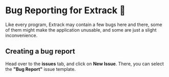 # Bug Reporting for Extrack 🐛
Like every program, Extrack may contain a few bugs here and there, some of them might make the application unusable, and some are just a slight inconvenience.

## Creating a bug report
Head over to the **issues** tab, and click on **New Issue**.
There, you can select the **"Bug Report"** issue template.
